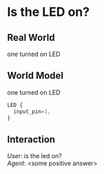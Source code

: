 # Is the LED on?

## Real World
one turned on LED  

## World Model
one turned on LED  
```js
LED {
  input_pin=1,
}
```

## Interaction
*User*: is the led on?  
*Agent*: \<some positive answer\>